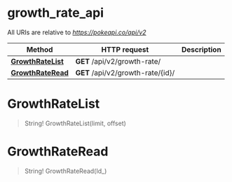 # growth_rate_api

All URIs are relative to *https://pokeapi.co/api/v2*

Method | HTTP request | Description
------------- | ------------- | -------------
[**GrowthRateList**](growth_rate_api.md#GrowthRateList) | **GET** /api/v2/growth-rate/ | 
[**GrowthRateRead**](growth_rate_api.md#GrowthRateRead) | **GET** /api/v2/growth-rate/{id}/ | 


<a name="GrowthRateList"></a>
# **GrowthRateList**
> String! GrowthRateList(limit, offset)


<a name="GrowthRateRead"></a>
# **GrowthRateRead**
> String! GrowthRateRead(Id_)


